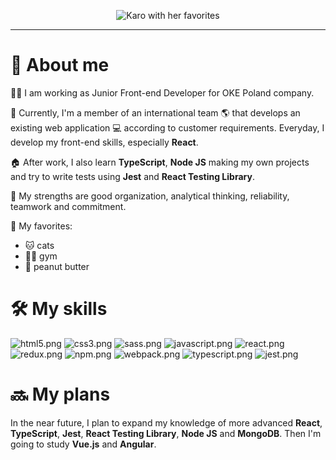 <p align="center">
  <img src="https://i.postimg.cc/260pKX7s/karo-readme.png" alt="Karo with her favorites"/>
</p>

---

# 👧 About me

👩‍💻 I am working as Junior Front-end Developer for OKE Poland company.

💼 Currently, I'm a member of an international team 🌎 that develops an existing web application 💻 according to customer requirements. Everyday, I develop my front-end skills, especially **React**.

🏠 After work, I also learn **TypeScript**, **Node JS** making my own projects and try to write tests using **Jest** and **React Testing Library**.

💪 My strengths are good organization, analytical thinking, reliability, teamwork and commitment.

💚 My favorites:

- 🐱 cats
- 🏋️‍♀️ gym
- 🥜 peanut butter

# 🛠 My skills

![html5.png](https://i.postimg.cc/HsXsZ4Nm/icons8-html-5-48.png)
![css3.png](https://i.postimg.cc/25NgTMtd/icons8-css3-48.png)
![sass.png](https://i.postimg.cc/fRnHhXvD/icons8-sass-48.png)
![javascript.png](https://i.postimg.cc/ydMRShxN/icons8-javascript-48.png)
![react.png](https://i.postimg.cc/4dQKnDDW/icons8-react-native-48.png)
![redux.png](https://i.postimg.cc/QN6tPJhK/icons8-redux-48.png)
![npm.png](https://i.postimg.cc/C5jVF09K/icons8-npm-48.png)
![webpack.png](https://i.postimg.cc/d01bXrBn/webpack-original-logo-icon-146300.png)
![typescript.png](https://i.postimg.cc/26RcCWY4/icons8-typescript-48.png)
![jest.png](https://i.postimg.cc/xCc0ZhxW/file-type-jest-snapshot-icon-130513.png)

# 🔜 My plans

In the near future, I plan to expand my knowledge of more advanced **React**, **TypeScript**, **Jest**, **React Testing Library**, **Node JS** and **MongoDB**. Then I'm going to study **Vue.js** and **Angular**.
